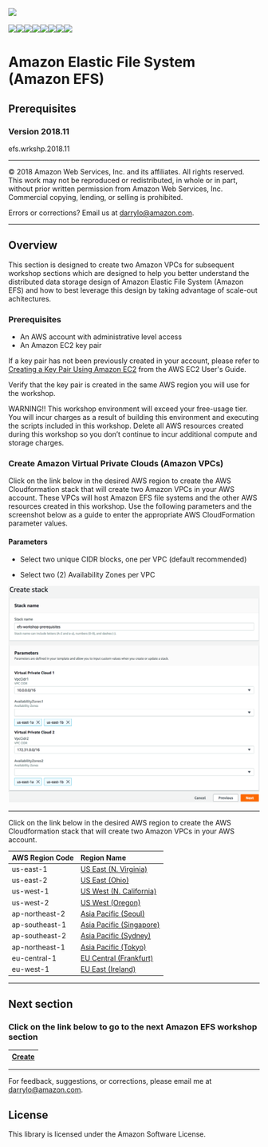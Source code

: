 ![](https://s3.amazonaws.com/aws-us-east-1/tutorial/AWS_logo_PMS_300x180.png)

![](https://s3.amazonaws.com/aws-us-east-1/tutorial/100x100_benefit_available.png)![](https://s3.amazonaws.com/aws-us-east-1/tutorial/100x100_benefit_ingergration.png)![](https://s3.amazonaws.com/aws-us-east-1/tutorial/100x100_benefit_ecryption-lock.png)![](https://s3.amazonaws.com/aws-us-east-1/tutorial/100x100_benefit_fully-managed.png)![](https://s3.amazonaws.com/aws-us-east-1/tutorial/100x100_benefit_lowcost-affordable.png)![](https://s3.amazonaws.com/aws-us-east-1/tutorial/100x100_benefit_performance.png)![](https://s3.amazonaws.com/aws-us-east-1/tutorial/100x100_benefit_scalable.png)![](https://s3.amazonaws.com/aws-us-east-1/tutorial/100x100_benefit_storage.png)
# **Amazon Elastic File System (Amazon EFS)**

## Prerequisites

### Version 2018.11

efs.wrkshp.2018.11

---

© 2018 Amazon Web Services, Inc. and its affiliates. All rights reserved. This work may not be  reproduced or redistributed, in whole or in part, without prior written permission from Amazon Web Services, Inc. Commercial copying, lending, or selling is prohibited.

Errors or corrections? Email us at [darrylo@amazon.com](mailto:darrylo@amazon.com).

---

## Overview

This section is designed to create two Amazon VPCs for subsequent workshop sections which are designed to help you better understand the distributed data storage design of Amazon Elastic File System (Amazon EFS) and how to best leverage this design by taking advantage of scale-out achitectures.

### Prerequisites

* An AWS account with administrative level access
* An Amazon EC2 key pair

If a key pair has not been previously created in your account, please refer to [Creating a Key Pair Using Amazon EC2](http://docs.aws.amazon.com/AWSEC2/latest/UserGuide/ec2-key-pairs.html#having-ec2-create-your-key-pair) from the AWS EC2 User's Guide.  

Verify that the key pair is created in the same AWS region you will use for the workshop.

WARNING!! This workshop environment will exceed your free-usage tier. You will incur charges as a result of building this environment and executing the scripts included in this workshop. Delete all AWS resources created during this workshop so you don’t continue to incur additional compute and storage charges.

### Create Amazon Virtual Private Clouds (Amazon VPCs)

Click on the link below in the desired AWS region to create the AWS Cloudformation stack that will create two Amazon VPCs in your AWS account. These VPCs will host Amazon EFS file systems and the other AWS resources created in this workshop. Use the following parameters and the screenshot below as a guide to enter the appropriate AWS CloudFormation parameter values.

#### Parameters

- Select two unique CIDR blocks, one per VPC (default recommended)

- Select two (2) Availability Zones per VPC

![](./images/efs_workshop_prerequisites_parameters.png)

---

Click on the link below in the desired AWS region to create the AWS Cloudformation stack that will create two Amazon VPCs in your AWS account. 

| AWS Region Code | Region Name |
| :--- | :--- 
| us-east-1 | [US East (N. Virginia)](https://console.aws.amazon.com/cloudformation/home?region=us-east-1#/stacks/new?stackName=efs-workshop-prerequisites&templateURL=https://s3.amazonaws.com/aws-us-east-1/amazon-efs-workshop/templates/reinvent2018_efs_workshop_prerequisites.yaml) |
| us-east-2 | [US East (Ohio)](https://console.aws.amazon.com/cloudformation/home?region=us-east-2#/stacks/new?stackName=efs-workshop-prerequisites&templateURL=https://s3.amazonaws.com/aws-us-east-1/amazon-efs-workshop/templates/reinvent2018_efs_workshop_prerequisites.yaml) |
| us-west-1 | [US West (N. California)](https://console.aws.amazon.com/cloudformation/home?region=us-west-1#/stacks/new?stackName=efs-workshop-prerequisites&templateURL=https://s3.amazonaws.com/aws-us-east-1/amazon-efs-workshop/templates/reinvent2018_efs_workshop_prerequisites.yaml) |
| us-west-2 | [US West (Oregon)](https://console.aws.amazon.com/cloudformation/home?region=us-west-2#/stacks/new?stackName=efs-workshop-prerequisites&templateURL=https://s3.amazonaws.com/aws-us-east-1/amazon-efs-workshop/templates/reinvent2018_efs_workshop_prerequisites.yaml) |
| ap-northeast-2 | [Asia Pacific (Seoul)](https://console.aws.amazon.com/cloudformation/home?region=ap-northeast-2#/stacks/new?stackName=efs-workshop-prerequisites&templateURL=https://s3.amazonaws.com/aws-us-east-1/amazon-efs-workshop/templates/reinvent2018_efs_workshop_prerequisites.yaml) |
| ap-southeast-1 | [Asia Pacific (Singapore)](https://console.aws.amazon.com/cloudformation/home?region=ap-southeast-1#/stacks/new?stackName=efs-workshop-prerequisites&templateURL=https://s3.amazonaws.com/aws-us-east-1/amazon-efs-workshop/templates/reinvent2018_efs_workshop_prerequisites.yaml) |
| ap-southeast-2 | [Asia Pacific (Sydney)](https://console.aws.amazon.com/cloudformation/home?region=ap-southeast-2#/stacks/new?stackName=efs-workshop-prerequisites&templateURL=https://s3.amazonaws.com/aws-us-east-1/amazon-efs-workshop/templates/reinvent2018_efs_workshop_prerequisites.yaml) |
| ap-northeast-1 | [Asia Pacific (Tokyo)](https://console.aws.amazon.com/cloudformation/home?region=ap-northeast-1#/stacks/new?stackName=efs-workshop-prerequisites&templateURL=https://s3.amazonaws.com/aws-us-east-1/amazon-efs-workshop/templates/reinvent2018_efs_workshop_prerequisites.yaml) |
| eu-central-1 | [EU Central (Frankfurt)](https://console.aws.amazon.com/cloudformation/home?region=eu-central-1#/stacks/new?stackName=efs-workshop-prerequisites&templateURL=https://s3.amazonaws.com/aws-us-east-1/amazon-efs-workshop/templates/reinvent2018_efs_workshop_prerequisites.yaml) |
| eu-west-1 | [EU East (Ireland)](https://console.aws.amazon.com/cloudformation/home?region=eu-west-1#/stacks/new?stackName=efs-workshop-prerequisites&templateURL=https://s3.amazonaws.com/aws-us-east-1/amazon-efs-workshop/templates/reinvent2018_efs_workshop_prerequisites.yaml) |

---
## Next section
### Click on the link below to go to the next Amazon EFS workshop section

| [**Create**](/workshop/1-create) |
| :---
---

For feedback, suggestions, or corrections, please email me at [darrylo@amazon.com](mailto:darrylo@amazon.com).

## License

This library is licensed under the Amazon Software License.

